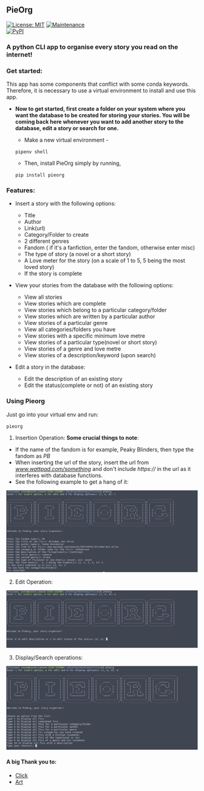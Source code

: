 ## PieOrg 
[![License: MIT](https://img.shields.io/badge/License-MIT-yellow.svg)](https://opensource.org/licenses/MIT)
[![Maintenance](https://img.shields.io/badge/Maintained%3F-yes-green.svg)](https://GitHub.com/Naereen/StrapDown.js/graphs/commit-activity)  
<a href="https://pypi.org/project/pieorg/"><img alt="PyPI" src="https://img.shields.io/badge/PyPi-v1.0.2-green"></a>

### A python CLI app to organise every story you read on the internet!

### Get started:
This app has some components that conflict with some conda keywords. Therefore, it is necessary to use a virtual environment to install and use this app.

* **Now to get started, first create a folder on your system where you want the database to be created for storing your stories. You will be coming back here whenever you want to add another story to the database, edit a story or search for one.**
  - Make a new virtual environment - 
  
  ```
  pipenv shell
  ```
  
  - Then, install PieOrg simply by running,
  
  ```
  pip install pieorg
  ```

### Features:
* Insert a story with the following options:
  - Title
  - Author
  - Link(url)
  - Category/Folder to create
  - 2 different genres
  - Fandom ( if it's a fanfiction, enter the fandom, otherwise enter misc)
  - The type of story (a novel or a short story)
  - A Love meter for the story (on a scale of 1 to 5, 5 being the most loved story)
  - If the story is complete 

* View your stories from the database with the following options:
  - View all stories
  - View stories which are complete
  - View stories which belong to a particular category/folder
  - View stories which are written by a particular author
  - View stories of a particular genre
  - View all categories/folders you have
  - View stories with a specific minimum love metre
  - View stories of a particular type(novel or short story)
  - View stories of a genre and love metre
  - View stories of a description/keyword (upon search)
 
* Edit a story in the database:
  - Edit the description of an existing story
  - Edit the status(complete or not) of an existing story
 
 
 ### Using Pieorg
 Just go into your virtual env and run:
 ```
 pieorg
 ```
 
 1. Insertion Operation:
 **Some crucial things to note**:
 - If the name of the fandom is for example, Peaky Blinders, then type the fandom as *PB*
 - When inserting the url of the story, insert the url from *www.wattpad.com/something* and don't include *https://* in the url as it interferes with database functions. 
 - See the following example to get a hang of it:
 
 ![Insertion](https://github.com/yashprakash13/PieOrg/blob/master/screen/i.png)
 
 2. Edit Operation:
 
 ![Edit](https://github.com/yashprakash13/PieOrg/blob/master/screen/e.png)
 
 3. Display/Search operations:
 
 ![Search](https://github.com/yashprakash13/PieOrg/blob/master/screen/d.png)
 
 
 #### A big Thank you to:
 * [Click](https://pypi.org/project/click8/)
 * [Art](https://pypi.org/project/art/)
